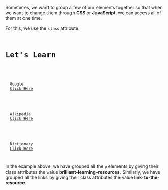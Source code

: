 Sometimes, we want to group a few of our elements together so that when we want to change them through **CSS** or **JavaScript**, we can access all of them at one time.

For this, we use the `class` attribute.

<Editor lang="html">
<code>
<h1>Let's Learn</h1>

<p class = "brilliant-learning-resources">
  Google
  <a href="https://google.com" class = "link-to-the-resource">Click Here</a>
</p>

<p class = "brilliant-learning-resources">
  Wikipedia
  <a href="https://www.wikipedia.org/" class = "link-to-the-resource">Click Here</a>
</p>

<p class = "brilliant-learning-resources">
  Dictionary
  <a href="https://www.dictionary.com/" class = "link-to-the-resource">Click Here</a>
</p>
</code>
</Editor>

In the example above, we have grouped all the `p` elements by giving their class attributes the value **brilliant-learning-resources**. Similarly, we have grouped all the links by giving their class attributes the value **link-to-the-resource**.